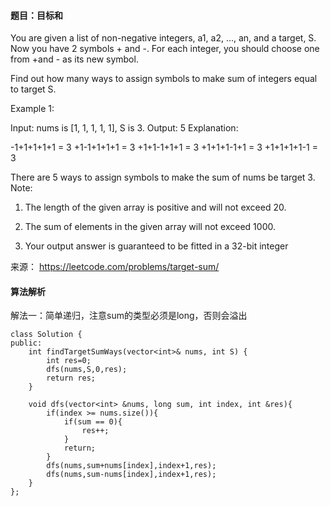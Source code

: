 #### 题目：目标和
You are given a list of non-negative integers, a1, a2, ..., an, and a target, S. Now you have 2 symbols + and -. For each integer, you should choose one from +and - as its new symbol.

Find out how many ways to assign symbols to make sum of integers equal to target S.

Example 1:

Input: nums is [1, 1, 1, 1, 1], S is 3. 
Output: 5
Explanation: 

-1+1+1+1+1 = 3
+1-1+1+1+1 = 3
+1+1-1+1+1 = 3
+1+1+1-1+1 = 3
+1+1+1+1-1 = 3

There are 5 ways to assign symbols to make the sum of nums be target 3.
Note:

1. The length of the given array is positive and will not exceed 20.

2. The sum of elements in the given array will not exceed 1000.

3. Your output answer is guaranteed to be fitted in a 32-bit integer



来源： https://leetcode.com/problems/target-sum/


#### 算法解析
解法一：简单递归，注意sum的类型必须是long，否则会溢出
```
class Solution {
public:
    int findTargetSumWays(vector<int>& nums, int S) {
        int res=0;
        dfs(nums,S,0,res);
        return res;
    }
    
    void dfs(vector<int> &nums, long sum, int index, int &res){
        if(index >= nums.size()){
            if(sum == 0){
                res++;
            }
            return;
        }
        dfs(nums,sum+nums[index],index+1,res);
        dfs(nums,sum-nums[index],index+1,res);
    }
};
```
